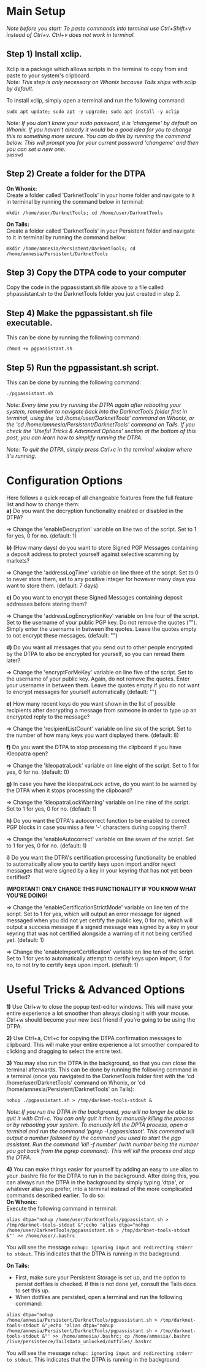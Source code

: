 # Main Setup
*Note before you start: To paste commands into terminal use Ctrl+Shift+v instead of Ctrl+v. Ctrl+v does not work in terminal.*

## Step 1) Install xclip.
Xclip is a package which allows scripts in the terminal to copy from and paste to your system's clipboard.\
*Note: This step is only necessary on Whonix because Tails ships with xclip by default.*

To install xclip, simply open a terminal and run the following command:
```
sudo apt update; sudo apt -y upgrade; sudo apt install -y xclip
```

*Note: If you don't know your sudo password, it is 'changeme' by default on Whonix. If you haven't already it would be a good idea for you to change this to something more secure. You can do this by running the command below. This will prompt you for your current password 'changeme' and then you can set a new one.*\
`passwd`


## Step 2) Create a folder for the DTPA
**On Whonix:**\
Create a folder called 'DarknetTools' in your home folder and navigate to it in terminal by running the command below in terminal:
```
mkdir /home/user/DarknetTools; cd /home/user/DarknetTools
```

**On Tails:**\
Create a folder called 'DarknetTools' in your Persistent folder and navigate to it in terminal by running the command below:
```
mkdir /home/amnesia/Persistent/DarknetTools; cd /home/amnesia/Persistent/DarknetTools
```


## Step 3) Copy the DTPA code to your computer  
Copy the code in the pgpassistant.sh file above to a file called phpassistant.sh to the DarknetTools folder you just created in step 2.


## Step 4) Make the pgpassistant.sh file executable.
This can be done by running the following command:
```
chmod +x pgpassistant.sh
```


## Step 5) Run the pgpassistant.sh script. 
This can be done by running the following command:
```
./pgpassistant.sh
```

*Note: Every time you try running the DTPA again after rebooting your system, remember to navigate back into the DarknetTools folder first in terminal, using the 'cd /home/user/DarknetTools' command on Whonix, or the 'cd /home/amnesia/Persistent/DarknetTools' command on Tails. If you check the 'Useful Tricks & Advanced Options' section at the bottom of this post, you can learn how to simplify running the DTPA.*

*Note: To quit the DTPA, simply press Ctrl+c in the terminal window where it's running.*


# Configuration Options
Here follows a quick recap of all changeable features from the full feature list and how to change them:\
**a)** Do you want the decryption functionality enabled or disabled in the DTPA?

=> Change the 'enableDecryption' variable on line two of the script. Set to 1 for yes, 0 for no. (default: 1)

**b)** (How many days) do you want to store Signed PGP Messages containing a deposit address to protect yourself against selective scamming by markets?

=> Change the 'addressLogTime' variable on line three of the script. Set to 0 to never store them, set to any positive integer for however many days you want to store them. (default: 7 days)

**c)** Do you want to encrypt these Signed Messages containing deposit addresses before storing them?

=> Change the 'addressLogEncryptionKey' variable on line four of the script. Set to the username of your public PGP key. Do not remove the quotes (""). Simply enter the username in between the quotes. Leave the quotes empty to not encrypt these messages. (default: "")

**d)** Do you want all messages that you send out to other people encrypted by the DTPA to also be encrypted for yourself, so you can reread them later?

=> Change the 'encryptForMeKey' variable on line five of the script. Set to the username of your public key. Again, do not remove the quotes. Enter your username in between them. Leave the quotes empty if you do not want to encrypt messages for yourself automatically (default: "")

**e)** How many recent keys do you want shown in the list of possible recipients after decrypting a message from someone in order to type up an encrypted reply to the message?

=> Change the 'recipientListCount' variable on line six of the script. Set to the number of how many keys you want displayed there. (default: 8)

**f)** Do you want the DTPA to stop processing the clipboard if you have Kleopatra open?

=> Change the 'kleopatraLock' variable on line eight of the script. Set to 1 for yes, 0 for no. (default: 0)

**g)** In case you have the kleopatraLock active, do you want to be warned by the DTPA when it stops processing the clipboard?

=> Change the 'kleopatraLockWarning' variable on line nine of the script. Set to 1 for yes, 0 for no. (default: 1)

**h)** Do you want the DTPA's autocorrect function to be enabled to correct PGP blocks in case you miss a few '-' characters during copying them?

=> Change the 'enableAutocorrect' variable on line seven of the script. Set to 1 for yes, 0 for no. (default: 1)

**i)** Do you want the DTPA's certification processing functionality be enabled to automatically allow you to certify keys upon import and/or reject messages that were signed by a key in your keyring that has not yet been certified?

**IMPORTANT: ONLY CHANGE THIS FUNCTIONALITY IF YOU KNOW WHAT YOU'RE DOING!**

=> Change the 'enableCertificationStrictMode' variable on line ten of the script. Set to 1 for yes, which will output an error message for signed messaged when you did not yet certify the public key, 0 for no, which will output a success message if a signed message was signed by a key in your keyring that was not certified alongside a warning of it not being certified yet. (default: 1) 

=> Change the 'enableImportCertification' variable on line ten of the script. Set to 1 for yes to automatically attempt to certify keys upon import, 0 for no, to not try to certify keys upon import. (default: 1)


# Useful Tricks & Advanced Options
**1)** Use Ctrl+w to close the popup text-editor windows. This will make your entire experience a lot smoother than always closing it with your mouse. Ctrl+w should become your new best friend if you're going to be using the DTPA.

**2)** Use Ctrl+a, Ctrl+c for copying the DTPA confirmation messages to clipboard. This will make your entire experience a lot smoother compared to clicking and dragging to select the entire text. 

**3)** You may also run the DTPA in the background, so that you can close the terminal afterwards. This can be done by running the following command in a terminal (once you navigated to the DarknetTools folder first with the 'cd /home/user/DarknetTools' command on Whonix, or 'cd /home/amnesia/Persistent/DarknetTools' on Tails):
```
nohup ./pgpassistant.sh > /tmp/darknet-tools-stdout &
```
*Note: If you run the DTPA in the background, you will no longer be able to quit it with Ctrl+c. You can only quit it then by manually killing the process or by rebooting your system.
To manually kill the DPTA process, open a terminal and run the command 'pgrep -l pgpassistant'. This command will output a number followed by the command you used to start the pgp assistant.
Run the command 'kill -f number' (with number being the number you got back from the pgrep command). This will kill the process and stop the DTPA.*

**4)** You can make things easier for yourself by adding an easy to use alias to your .bashrc file for the DTPA to run in the background. After doing this, you can always run the DTPA in the background by simply typing 'dtpa', or whatever alias you prefer, into a terminal instead of the more complicated commands described earlier.
To do so:\
**On Whonix:**\
Execute the following command in terminal:
```
alias dtpa="nohup /home/user/DarknetTools/pgpassistant.sh > /tmp/darknet-tools-stdout &";echo 'alias dtpa="nohup /home/user/DarknetTools/pgpassistant.sh > /tmp/darknet-tools-stdout &"' >> /home/user/.bashrc
```
You will see the message `nohup: ignoring input and redirecting stderr to stdout`. This indicates that the DTPA is running in the background.

**On Tails:**
- First, make sure your Persistent Storage is set up, and the option to persist dotfiles is checked. If this is not done yet, consult the Tails docs to set this up.
- When dotfiles are persisted, open a terminal and run the following command:
```
alias dtpa="nohup /home/amnesia/Persistent/DarknetTools/pgpassistant.sh > /tmp/darknet-tools-stdout &";echo 'alias dtpa="nohup /home/amnesia/Persistent/DarknetTools/pgpassistant.sh > /tmp/darknet-tools-stdout &"' >> /home/amnesia/.bashrc; cp /home/amnesia/.bashrc /live/persistence/TailsData_unlocked/dotfiles/.bashrc
```
You will see the message `nohup: ignoring input and redirecting stderr to stdout`. This indicates that the DTPA is running in the background.
